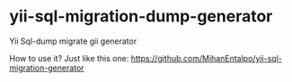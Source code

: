 yii-sql-migration-dump-generator
================================

Yii Sql-dump migrate gii generator

How to use it? Just like this one: https://github.com/MihanEntalpo/yii-sql-migration-generator
